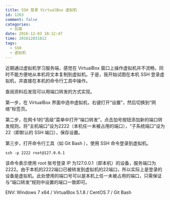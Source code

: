 ```yaml
---
title: SSH 登录 VirtualBox 虚拟机
id: 1263
comment: false
categories:
  - 后端
date: 2016-12-03 18:12:47
time: 201612031812
tags:
  - SSH
  - 虚拟机
---
```


近期通过虚拟机学习服务端，感觉在 VirtualBox 窗口上操作虚拟机并不流畅，同时不能方便地从本机将文本复制到虚拟机。于是，我开始试图在本机 SSH 登录虚拟机，并直接在本机的命令行工具中操作。
<!--more-->

查阅资料后发现可以用端口转发的方式实现。

第一步，在 VirtualBox 界面中选中虚拟机，右键打开“设置”，然后切换到“网络”标签页。

第二步，在网卡1的“高级”菜单中打开“端口转发”，点击加号按钮添加新的端口转发规则。将“主机端口”设为2222（本机任一未被占用的端口），“子系统端口”设为22（即默认的 SSH 端口），保存设置。

第三步，打开命令行工具（如 Git Bash ），使用 SSH 命令登录到虚拟机。

```
ssh -p 2222 root@127.0.0.1
```

该命令表示使用 root 账号登录 IP 为127.0.0.1（即本机）的设备，服务端口为2222。由于本机的2222端口已被转发到虚拟机的22端口，所以实际上是登录的设备是虚拟机。此处使用的端口号可以是本机上任一未被占用的端口，只需保证与“端口转发”规则中设置的端口一致即可。

ENV: Windows 7 x64 / VirtualBox 5.1.8 / CentOS 7 / Git Bash